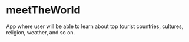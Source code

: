 # meetTheWorld
App where user will be able to learn about top tourist countries, cultures, religion, weather, and so on. 
